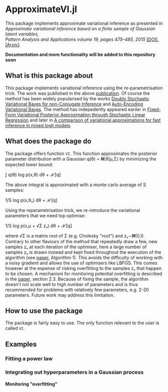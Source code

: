 # ApproximateVI.jl

This package implements approximate variational inference as presented in  
*Approximate variational inference based on a finite sample of Gaussian latent variables,  
Pattern Analysis and Applications volume 19, pages 475–485, 2015* [[DOI]](https://doi.org/10.1007/s10044-015-0496-9), [[Arxiv]](https://arxiv.org/pdf/1906.04507.pdf).

**Documentation and more functionality will be added to this repository soon**


## What is this package about

This package implements variational inference using the re-parametrisation trick.
The work was published in the above [publication](https://arxiv.org/pdf/1906.04507.pdf). 
Of course the method has been widely popularised by the works [Doubly Stochastic Variational Bayes for non-Conjugate Inference](http://proceedings.mlr.press/v32/titsias14.pdf) and [Auto-Encoding Variational Bayes](https://arxiv.org/abs/1312.6114).
The method has indepedently appeared eariler in [Fixed-Form Variational Posterior Approximation through Stochastic Linear Regression](https://arxiv.org/abs/1206.6679) and later in [A comparison of variational approximations for fast inference in mixed logit models](https://link.springer.com/article/10.1007%2Fs00180-015-0638-y).


## What does the package do

The package offers function `VI`. This function approximates the posterior parameter distribution
with a Gaussian q(θ) = 𝜨(θ|μ,Σ) by minimizing the expected lower bound:

∫ q(θ) log p(x,θ) dθ + ℋ[q]

The above integral is approximated with a monte carlo average of S samples:

1/S log p(x,θₛ) dθ + ℋ[q]

Using the reparametrisation trick, we re-introduce the variational parameters that we need top optimise:

1/S log p(x,μ + √Σ zₛ) dθ + ℋ[q]

where √Σ is a matrix root of Σ (e.g. Cholesky "root") and zₛ∼𝜨(0,I).
Contrary to other flavours of the method that repeatedly draw a few, new samples zₛ at each iteration of the optimiser, here a large number of samples zₛ is drawn
instead and kept fixed throughout the execution of the algorithm (see [paper](https://arxiv.org/pdf/1906.04507.pdf), Algorithm 1).
This avoids the difficulty of working with a noisy gradient and allows the use of optimisers like LBFGS. This comes however at the expense of risking overfitting to the samples zₛ that happen to be chosen. A mechanism for monitoring potential overfitting is described in the [paper](https://arxiv.org/pdf/1906.04507.pdf), section 2.3. Because of fixing the sample, the algorithm doesn't not scale well to high number of parameters and is thus recommended for problems with relatively few parameters, e.g. 2-20 parameters. Future work may address this limitation.


## How to use the package

The package is fairly easy to use. The only function relevant to the user is called `VI`.


## Examples

### Fitting a power law

### Integrating out hyperparameters in a Gaussian process

#### Monitoring "overfitting"

